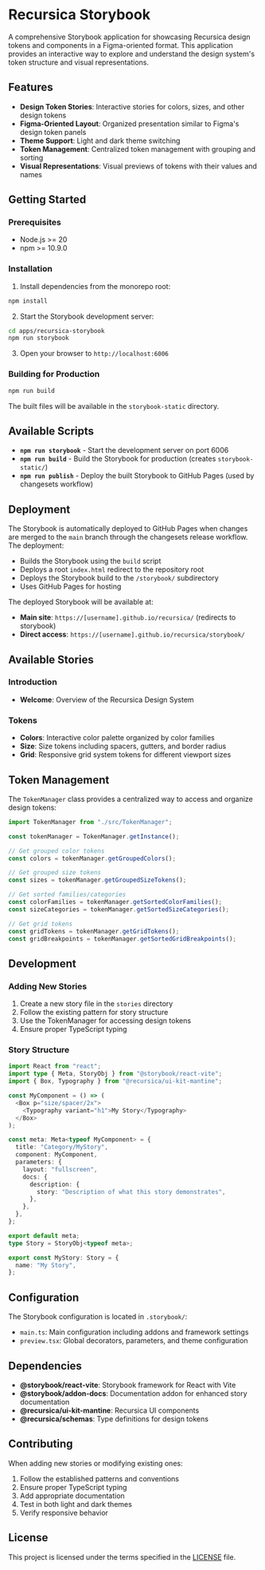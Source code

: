 # Recursica Storybook

A comprehensive Storybook application for showcasing Recursica design tokens and components in a Figma-oriented format. This application provides an interactive way to explore and understand the design system's token structure and visual representations.

## Features

- **Design Token Stories**: Interactive stories for colors, sizes, and other design tokens
- **Figma-Oriented Layout**: Organized presentation similar to Figma's design token panels
- **Theme Support**: Light and dark theme switching
- **Token Management**: Centralized token management with grouping and sorting
- **Visual Representations**: Visual previews of tokens with their values and names

## Getting Started

### Prerequisites

- Node.js >= 20
- npm >= 10.9.0

### Installation

1. Install dependencies from the monorepo root:

```sh
npm install
```

2. Start the Storybook development server:

```sh
cd apps/recursica-storybook
npm run storybook
```

3. Open your browser to `http://localhost:6006`

### Building for Production

```sh
npm run build
```

The built files will be available in the `storybook-static` directory.

## Available Scripts

- **`npm run storybook`** - Start the development server on port 6006
- **`npm run build`** - Build the Storybook for production (creates `storybook-static/`)
- **`npm run publish`** - Deploy the built Storybook to GitHub Pages (used by changesets workflow)

## Deployment

The Storybook is automatically deployed to GitHub Pages when changes are merged to the `main` branch through the changesets release workflow. The deployment:

- Builds the Storybook using the `build` script
- Deploys a root `index.html` redirect to the repository root
- Deploys the Storybook build to the `/storybook/` subdirectory
- Uses GitHub Pages for hosting

The deployed Storybook will be available at:

- **Main site**: `https://[username].github.io/recursica/` (redirects to storybook)
- **Direct access**: `https://[username].github.io/recursica/storybook/`

## Available Stories

### Introduction

- **Welcome**: Overview of the Recursica Design System

### Tokens

- **Colors**: Interactive color palette organized by color families
- **Size**: Size tokens including spacers, gutters, and border radius
- **Grid**: Responsive grid system tokens for different viewport sizes

## Token Management

The `TokenManager` class provides a centralized way to access and organize design tokens:

```typescript
import TokenManager from "./src/TokenManager";

const tokenManager = TokenManager.getInstance();

// Get grouped color tokens
const colors = tokenManager.getGroupedColors();

// Get grouped size tokens
const sizes = tokenManager.getGroupedSizeTokens();

// Get sorted families/categories
const colorFamilies = tokenManager.getSortedColorFamilies();
const sizeCategories = tokenManager.getSortedSizeCategories();

// Get grid tokens
const gridTokens = tokenManager.getGridTokens();
const gridBreakpoints = tokenManager.getSortedGridBreakpoints();
```

## Development

### Adding New Stories

1. Create a new story file in the `stories` directory
2. Follow the existing pattern for story structure
3. Use the TokenManager for accessing design tokens
4. Ensure proper TypeScript typing

### Story Structure

```typescript
import React from "react";
import type { Meta, StoryObj } from "@storybook/react-vite";
import { Box, Typography } from "@recursica/ui-kit-mantine";

const MyComponent = () => (
  <Box p="size/spacer/2x">
    <Typography variant="h1">My Story</Typography>
  </Box>
);

const meta: Meta<typeof MyComponent> = {
  title: "Category/MyStory",
  component: MyComponent,
  parameters: {
    layout: "fullscreen",
    docs: {
      description: {
        story: "Description of what this story demonstrates",
      },
    },
  },
};

export default meta;
type Story = StoryObj<typeof meta>;

export const MyStory: Story = {
  name: "My Story",
};
```

## Configuration

The Storybook configuration is located in `.storybook/`:

- `main.ts`: Main configuration including addons and framework settings
- `preview.tsx`: Global decorators, parameters, and theme configuration

## Dependencies

- **@storybook/react-vite**: Storybook framework for React with Vite
- **@storybook/addon-docs**: Documentation addon for enhanced story documentation
- **@recursica/ui-kit-mantine**: Recursica UI components
- **@recursica/schemas**: Type definitions for design tokens

## Contributing

When adding new stories or modifying existing ones:

1. Follow the established patterns and conventions
2. Ensure proper TypeScript typing
3. Add appropriate documentation
4. Test in both light and dark themes
5. Verify responsive behavior

## License

This project is licensed under the terms specified in the [LICENSE](../../LICENSE) file.
